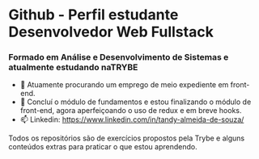 <h1>Github - Perfil estudante Desenvolvedor Web Fullstack</h1>
<h3>Formado em Análise e Desenvolvimento de Sistemas e atualmente estudando naTRYBE</h3>

- 🔭 Atuamente procurando um emprego de meio expediente em front-end.
- 🌱 Concluí o módulo de fundamentos e estou finalizando o módulo de front-end, agora aperfeiçoando o uso de redux e em breve hooks.
- 📫 Linkedin: https://www.linkedin.com/in/tandy-almeida-de-souza/

Todos os repositórios são de exercícios propostos pela Trybe e alguns conteúdos extras para praticar o que estou aprendendo.
